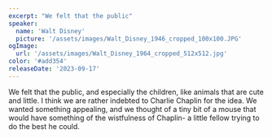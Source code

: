 ```yaml
---
excerpt: "We felt that the public"
speaker:
  name: 'Walt Disney'
  picture: '/assets/images/Walt_Disney_1946_cropped_100x100.JPG'
ogImage:
  url: '/assets/images/Walt_Disney_1964_cropped_512x512.jpg'
color: '#add354'
releaseDate: '2023-09-17'
---
```

We felt that the public, and especially the children, like animals that are cute and little. I think we are rather indebted to Charlie Chaplin for the idea. We wanted something appealing, and we thought of a tiny bit of a mouse that would have something of the wistfulness of Chaplin- a little fellow trying to do the best he could.
